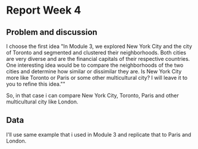 # Report Week 4

## Problem and discussion

I choose the first idea "In Module 3, we explored New York City and the city of Toronto and segmented and clustered their neighborhoods. Both cities are very diverse and are the financial capitals of their respective countries. One interesting idea would be to compare the neighborhoods of the two cities and determine how similar or dissimilar they are. Is New York City more like Toronto or Paris or some other multicultural city? I will leave it to you to refine this idea.""

So, in that case i can compare New York City, Toronto, Paris and other multicultural city like London.


## Data

I'll use same example that i used in Module 3 and replicate that to Paris and London.

